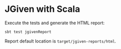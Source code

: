 # JGiven with Scala

Execute the tests and generate the HTML report:
```
sbt test jgivenReport
```

Report default location is `target/jgiven-reports/html`.
